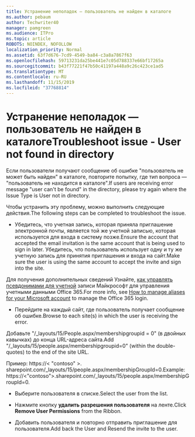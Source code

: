 ```yaml
---
title: Устранение неполадок — пользователь не найден в каталоге
ms.author: pebaum
author: Techwriter40
manager: pamgreen
ms.audience: ITPro
ms.topic: article
ROBOTS: NOINDEX, NOFOLLOW
localization_priority: Normal
ms.assetid: 63f7d676-7cd9-4549-ba84-c3a8a7867f63
ms.openlocfilehash: 59713231da25be441e7c05d788337e66bf17265a
ms.sourcegitcommit: b43f77221f47b50c41197a448a9c26c423ce1ad5
ms.translationtype: MT
ms.contentlocale: ru-RU
ms.lasthandoff: 11/15/2019
ms.locfileid: "37768814"
---
```

# <a name="troubleshoot-issue---user-not-found-in-directory"></a><span data-ttu-id="3da23-102">Устранение неполадок — пользователь не найден в каталоге</span><span class="sxs-lookup"><span data-stu-id="3da23-102">Troubleshoot issue - User not found in directory</span></span>

<span data-ttu-id="3da23-103">Если пользователи получают сообщение об ошибке "пользователь не может быть найден" в каталоге, повторите попытку, где тип вопроса — "пользователь не находится в каталоге".</span><span class="sxs-lookup"><span data-stu-id="3da23-103">If users are receiving error message "user can't be found" in the directory, please try again where the Issue Type is User not in directory.</span></span>

<span data-ttu-id="3da23-104">Чтобы устранить эту проблему, можно выполнить следующие действия.</span><span class="sxs-lookup"><span data-stu-id="3da23-104">The following steps can be completed to troubleshoot the issue.</span></span>

- <span data-ttu-id="3da23-105">Убедитесь, что учетная запись, которая приняла приглашение электронной почты, является той же учетной записью, которая используется для входа в систему позже.</span><span class="sxs-lookup"><span data-stu-id="3da23-105">Ensure the account that accepted the email invitation is the same account that is being used to sign in later.</span></span> <span data-ttu-id="3da23-106">Убедитесь, что пользователь использует одну и ту же учетную запись для принятия приглашения и входа на сайт.</span><span class="sxs-lookup"><span data-stu-id="3da23-106">Make sure the user is using the same account to accept the invite and sign into the site.</span></span> 

<span data-ttu-id="3da23-107">Для получения дополнительных сведений Узнайте, [как управлять псевдонимами для учетной</a> записи Майкрософт для управления учетными данными Office 365](https://support.microsoft.com/help/12407/microsoft-account-how-to-manage-aliases).</span><span class="sxs-lookup"><span data-stu-id="3da23-107">For more info, see [How to manage aliases for your Microsoft account</a> to manage the Office 365 login](https://support.microsoft.com/help/12407/microsoft-account-how-to-manage-aliases).</span></span> 

- <span data-ttu-id="3da23-108">Перейдите на каждый сайт, где пользователь получает сообщение об ошибке.</span><span class="sxs-lookup"><span data-stu-id="3da23-108">Browse to each site(s) in which the user is receiving the error.</span></span> 

<span data-ttu-id="3da23-109">Добавьте "/_layouts/15/People.aspx/membershipgroupid = 0" (в двойных кавычках) до конца URL-адреса сайта.</span><span class="sxs-lookup"><span data-stu-id="3da23-109">Add "/_layouts/15/people.aspx/membershipgroupid=0" (within the double-quotes) to the end of the site URL.</span></span> 

<span data-ttu-id="3da23-110">Пример: https://< "contoso" >. sharepoint.com/_layouts/15/people.aspx/membershipGroupId=0.</span><span class="sxs-lookup"><span data-stu-id="3da23-110">Example: https://<"contoso">.sharepoint.com/_layouts/15/people.aspx/membershipGroupId=0.</span></span>

- <span data-ttu-id="3da23-111">Выберите пользователя в списке.</span><span class="sxs-lookup"><span data-stu-id="3da23-111">Select the user from the list.</span></span>

- <span data-ttu-id="3da23-112">Нажмите кнопку **удалить разрешения пользователя** на ленте.</span><span class="sxs-lookup"><span data-stu-id="3da23-112">Click **Remove User Permissions** from the Ribbon.</span></span> 
-  <span data-ttu-id="3da23-113">Добавить пользователя и повторно отправить приглашение для пользователя.</span><span class="sxs-lookup"><span data-stu-id="3da23-113">Add back the User and Resend the invite to the user.</span></span>


